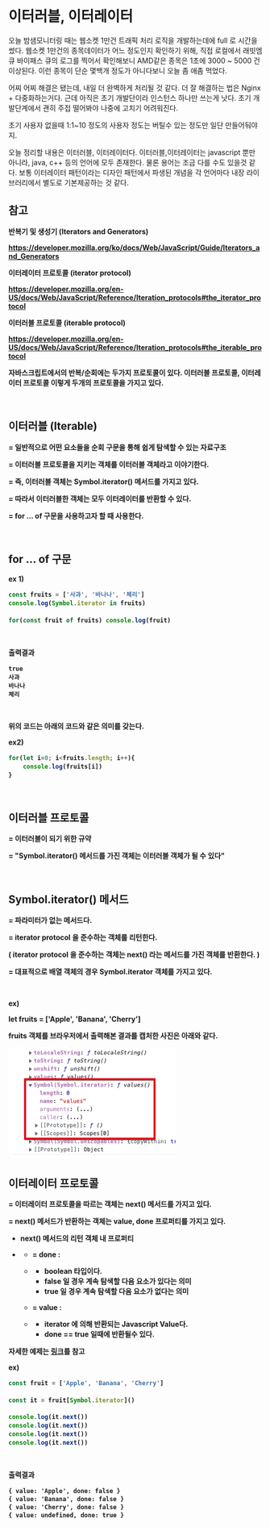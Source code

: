 # 이터러블, 이터레이터

오늘 밤샘모니터링 때는 웹소켓 1만건 트래픽 처리 로직을 개발하는데에 full 로 시간을 썼다. 웹소켓 1만건의 종목데이터가 어느 정도인지 확인하기 위해, 직접 로컬에서 래빗엠큐 바이패스 큐의 로그를 찍어서 확인해보니 AMD같은 종목은 1초에 3000 ~ 5000 건 이상된다. 이런 종목이 단순 몇백개 정도가 아니다보니 오늘 좀 애좀 먹었다.<br>

어찌 어찌 해결은 됐는데, 내일 더 완벽하게 처리될 것 같다. 더 잘 해결하는 법은 Nginx + 다중화하는거다. 근데 아직은 초기 개발단이라 인스턴스 하나만 쓰는게 낫다. 초기 개발단계에서 괜히 주접 떨어봐야 나중에 고치기 어려워진다.<br>

초기 사용자 없을때 1:1~10 정도의 사용자 정도는 버틸수 있는 정도만 일단 만들어둬야지. <br>

오늘 정리할 내용은 이터러블, 이터레이터다. 이터러블,이터레이터는 javascript 뿐만 아니라, java, c++ 등의 언어에 모두 존재한다. 물론 용어는 조금 다를 수도 있을것 같다. 보통 이터레이터 패턴이라는 디자인 패턴에서 파생된 개념을 각 언어마다 내장 라이브러리에서 별도로 기본제공하는 것 같다.<br>

<b>

## 참고

반복기 및 생성기 (Iterators and Generators)<br>

https://developer.mozilla.org/ko/docs/Web/JavaScript/Guide/Iterators_and_Generators<br>

이터레이터 프로토콜 (iterator protocol)<br>

https://developer.mozilla.org/en-US/docs/Web/JavaScript/Reference/Iteration_protocols#the_iterator_protocol<br>

이터러블 프로토콜 (iterable protocol)<br>

https://developer.mozilla.org/en-US/docs/Web/JavaScript/Reference/Iteration_protocols#the_iterable_protocol<br>

자바스크립트에서의 반복/순회에는 두가지 프로토콜이 있다. 이터러블 프로토콜, 이터레이터 프로토콜 이렇게 두개의 프로토콜을 가지고 있다.<br>

<br>

## 이터러블 (Iterable)

= 일반적으로 어떤 요소들을 순회 구문을 통해 쉽게 탐색할 수 있는 자료구조<br>

= 이터러블 프로토콜을 지키는 객체를 이터러블 객체라고 이야기한다.<br>

= 즉, 이터러블 객체는 Symbol.iterator() 메서드를 가지고 있다.<br>

= 따라서 이터러블한 객체는 모두 이터레이터를 반환할 수 있다.<br>

= for ... of 구문을 사용하고자 할 때 사용한다.<br>

<br>

## for ... of 구문

ex 1)

```javascript
const fruits = ['사과', '바나나', '체리']
console.log(Symbol.iterator in fruits)

for(const fruit of fruits) console.log(fruit)
```

<br>

출력결과

```plain
true
사과
바나나
체리
```

<br>

위의 코드는 아래의 코드와 같은 의미를 갖는다.

ex2)

```javascript
for(let i=0; i<fruits.length; i++){
    console.log(fruits[i])
}
```

<br>

## 이터러블 프로토콜

= 이터러블이 되기 위한 규약<br>

= "Symbol.iterator() 메서드를 가진 객체는 이터러블 객체가 될 수 있다"<br>

<br>

## Symbol.iterator() 메서드

= 파라미터가 없는 메서드다.<br>

= iterator protocol 을 준수하는 객체를 리턴한다.<br>

 ( iterator protocol 을 준수하는 객체는 next() 라는 메서드를 가진 객체를 반환한다. )<br>

= 대표적으로 배열 객체의 경우 Symbol.iterator 객체를 가지고 있다.<br>

<br>

ex)<br>

let fruits = ['Apple', 'Banana', 'Cherry']<br>

fruits 객체를 브라우저에서 출력해본 결과를 캡처한 사진은 아래와 같다.<br>

![이미지](./img/iterable-iterator/1.png)

## 이터레이터 프로토콜

= 이터레이터 프로토콜을 따르는 객체는 next() 메서드를 가지고 있다.<br>

= next() 메서드가 반환하는 객체는 value, done 프로퍼티를 가지고 있다.<br>

- next() 메서드의 리턴 객체 내 프로퍼티<br>

- - = done :<br>

  - - boolean 타입이다.<br>
    - false 일 경우 계속 탐색할 다음 요소가 있다는 의미<br>
    - true 일 경우 계속 탐색할 다음 요소가 없다는 의미<br>

  - = value :<br>

  - - iterator 에 의해 반환되는 Javascript Value다. <br>
    - done == true 일때에 반환될수 있다.<br>

자세한 예제는 [링크](https://developer.mozilla.org/en-US/docs/Web/JavaScript/Reference/Iteration_protocols#examples_using_the_iteration_protocols)를 참고<br>

ex)

```javascript
const fruit = ['Apple', 'Banana', 'Cherry']

const it = fruit[Symbol.iterator]()

console.log(it.next())
console.log(it.next())
console.log(it.next())
console.log(it.next())
```

<br>

출력결과<br>

```plain
{ value: 'Apple', done: false }
{ value: 'Banana', done: false }
{ value: 'Cherry', done: false }
{ value: undefined, done: true }
```

